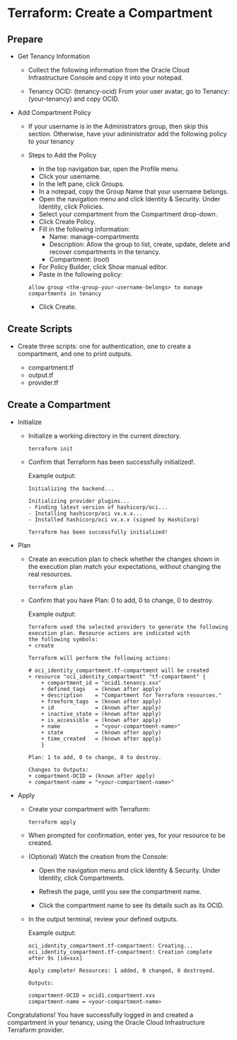 #  Terraform: Create a Compartment

## Prepare

* Get Tenancy Information

    - Collect the following information from the Oracle Cloud Infrastructure Console and copy it into your notepad.

    - Tenancy OCID: (tenancy-ocid)
    From your user avatar, go to Tenancy: (your-tenancy) and copy OCID.

* Add Compartment Policy

    - If your username is in the Administrators group, then skip this section. Otherwise, have your administrator add the following policy to your tenancy

    - Steps to Add the Policy

        - In the top navigation bar, open the Profile menu.
        - Click your username.
        - In the left pane, click Groups.
        - In a notepad, copy the Group Name that your username belongs.
        - Open the navigation menu and click Identity & Security. Under Identity, click Policies.
        - Select your compartment from the Compartment drop-down.
        - Click Create Policy.
        - Fill in the following information:
            - Name: manage-compartments
            - Description: Allow the group <the-group-your-username-belongs> to list, create, update, delete and recover compartments in the tenancy.
            - Compartment: <your-tenancy>(root)
        - For Policy Builder, click Show manual editor.
        - Paste in the following policy:
        ```
        allow group <the-group-your-username-belongs> to manage compartments in tenancy
        ```
        - Click Create.

## Create Scripts

* Create three scripts: one for authentication, one to create a compartment, and one to print outputs.

    - compartment.tf
    - output.tf
    - provider.tf

## Create a Compartment

* Initialize
    - Initialize a working directory in the current directory.
        ```
        terraform init
        ```

    - Confirm that Terraform has been successfully initialized!.

        Example output:
        ```
        Initializing the backend...

        Initializing provider plugins...
        - Finding latest version of hashicorp/oci...
        - Installing hashicorp/oci vx.x.x...
        - Installed hashicorp/oci vx.x.x (signed by HashiCorp)

        Terraform has been successfully initialized!
        ```
* Plan

    - Create an execution plan to check whether the changes shown in the execution plan match your expectations, without changing the real resources.
        ```
        terraform plan
        ```
    - Confirm that you have Plan: 0 to add, 0 to change, 0 to destroy.
        
        Example output:

        ```
        Terraform used the selected providers to generate the following execution plan. Resource actions are indicated with
        the following symbols:
        + create

        Terraform will perform the following actions:

        # oci_identity_compartment.tf-compartment will be created
        + resource "oci_identity_compartment" "tf-compartment" {
            + compartment_id = "ocid1.tenancy.xxx"
            + defined_tags   = (known after apply)
            + description    = "Compartment for Terraform resources."
            + freeform_tags  = (known after apply)
            + id             = (known after apply)
            + inactive_state = (known after apply)
            + is_accessible  = (known after apply)
            + name           = "<your-compartment-name>"
            + state          = (known after apply)
            + time_created   = (known after apply)
            }

        Plan: 1 to add, 0 to change, 0 to destroy.

        Changes to Outputs:
        + compartment-OCID = (known after apply)
        + compartment-name = "<your-compartment-name>"
        ```

* Apply

    - Create your compartment with Terraform:

        ```
        terraform apply
        ```
    - When prompted for confirmation, enter yes, for your resource to be created.

    - (Optional) Watch the creation from the Console:

        - Open the navigation menu and click Identity & Security. Under Identity, click Compartments.

        - Refresh the page, until you see the compartment name.

        - Click the compartment name to see its details such as its OCID.
    
    - In the output terminal, review your defined outputs.

        Example output:
        ```
        oci_identity_compartment.tf-compartment: Creating...
        oci_identity_compartment.tf-compartment: Creation complete after 9s [id=xxx]

        Apply complete! Resources: 1 added, 0 changed, 0 destroyed.

        Outputs:

        compartment-OCID = ocid1.compartment.xxx
        compartment-name = <your-compartment-name>
        ```

Congratulations! You have successfully logged in and created a compartment in your tenancy, using the Oracle Cloud Infrastructure Terraform provider.